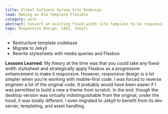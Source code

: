 ```yaml
---
title: Global Software Survey Site Redesign
lead: Making an Old Template Flexible
category: work
abstract: Convert an existing fixed-width site template to be responsive without changing the desktop version or losing existing browser compatibility.
tags: Responsive Design, SASS, Jekyll
---
```


* Restructure template codebase
* Migrate to Jekyll
* Rewrite stylesheets with media queries and Flexbox

**Lessons Learned**: My theory at the time was that you could take any fixed-width stylesheet and strategically apply Flexbox as a progressive enhancement to make it responsive. However, responsive design is a lot simpler when you're working with mobile-first code. I was forced to reverse engineer a lot of the original code. It probably would have been easier if I was permitted to build a new a theme from scratch. In the end, though the desktop version was virtually indistinguishable from the original, under the hood, it was totally different. I even migrated to Jekyll to benefit from its dev server, templating, and asset handling.
